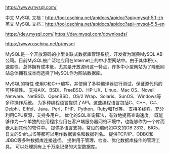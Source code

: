 https://www.mysql.com/

中文 MySQL 文档：http://tool.oschina.net/apidocs/apidoc?api=mysql-5.1-zh
英文 MySQL 文档：http://tool.oschina.net/apidocs/apidoc?api=mysql-5.5-en

https://dev.mysql.com/
https://dev.mysql.com/downloads/

https://www.oschina.net/p/mysql

MySQL是一个开放源码的小型关联式数据库管理系统，开发者为瑞典MySQL AB公司。目前MySQL被广泛地应用在Internet上的中小型网站中。由于其体积小、速度快、总体拥有成本低，尤其是开放源码这一特点，许多中小型网站为了降低网站总体拥有成本而选择了MySQL作为网站数据库。

MySQL的特性
使用C和C++编写，并使用了多种编译器进行测试，保证源代码的可移植性。
支持AIX、BSDi、FreeBSD、HP-UX、Linux、Mac OS、Novell Netware、NetBSD、OpenBSD、OS/2 Wrap、Solaris、SunOS、Windows等多种操作系统。
为多种编程语言提供了API。这些编程语言包括C、C++、C#、Delphi、Eiffel、Java、Perl、PHP、Python、Ruby和Tcl等。
支持多线程，充分利用CPU资源，支持多用户。
优化的SQL查询算法，有效地提高查询速度。
既能够作为一个单独的应用程序应用在客户端服务器网络环境中，也能够作为一个库而嵌入到其他的软件中。
提供多语言支持，常见的编码如中文的GB 2312、BIG5，日文的Shift_JIS等都可以用作数据表名和数据列名。
提供TCP/IP、ODBC和JDBC等多种数据库连接途径。
提供用于管理、检查、优化数据库操作的管理工具。
可以处理拥有上千万条记录的大型数据库。








